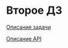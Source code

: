 # Второе ДЗ

[Описание задачи](https://docs.google.com/document/d/1MapaSpMax0cEnnY2-QJ2XMgzVHpj_UrucJK-1r5FgA8/edit)

[Описание API](http://api.rating.chgk.net/tournaments)

